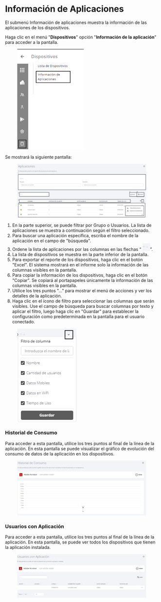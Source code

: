 # Información de Aplicaciones

El submenú Información de aplicaciones muestra la información de las aplicaciones de los dispositivos.

Haga clic en el menú "**Dispositivos**" opción "**Información de la aplicación**" para acceder a la pantalla.

<figure><img src="../../.gitbook/assets/image (2) (1).png" alt=""><figcaption></figcaption></figure>

Se mostrará la siguiente pantalla:

<figure><img src="../../.gitbook/assets/Captura de tela 2024-12-06 145344.png" alt=""><figcaption></figcaption></figure>

1. En la parte superior, se puede filtrar por Grupo o Usuarios. La lista de aplicaciones se muestra a continuación según el filtro seleccionado.
2. Para buscar una aplicación específica, escriba el nombre de la aplicación en el campo de "búsqueda".
3. Ordene la lista de aplicaciones por las columnas en las flechas “ ![](<../../.gitbook/assets/1 (25).png>)”.
4. La lista de dispositivos se muestra en la parte inferior de la pantalla.
5. Para exportar el reporte de los dispositivos, haga clic en el botón "Excel". El sistema mostrará en el informe solo la información de las columnas visibles en la pantalla.
6. Para copiar la información de los dispositivos, haga clic en el botón "Copiar". Se copiará al portapapeles únicamente la información de las columnas visibles en la pantalla.
7. Utilice los tres puntos "..." para mostrar el menú de acciones y ver los detalles de la aplicación.
8. Haga clic en el ícono de filtro para seleccionar las columnas que serán visibles. Use el campo de búsqueda para buscar columnas por texto y aplicar el filtro, luego haga clic en "Guardar" para establecer la configuración como predeterminada en la pantalla para el usuario conectado.

<figure><img src="../../.gitbook/assets/image (284).png" alt=""><figcaption></figcaption></figure>

### **Historial de Consumo** <a href="#e2p6xqo1hbri" id="e2p6xqo1hbri"></a>

Para acceder a esta pantalla, utilice los tres puntos al final de la línea de la aplicación. En esta pantalla se puede visualizar el gráfico de evolución del consumo de datos de la aplicación en los dispositivos.

<figure><img src="../../.gitbook/assets/image (46).png" alt=""><figcaption></figcaption></figure>

### **Usuarios con Aplicación** <a href="#dzvz1gwobjw0" id="dzvz1gwobjw0"></a>

Para acceder a esta pantalla, utilice los tres puntos al final de la línea de la aplicación. En esta pantalla, se puede ver todos los dispositivos que tienen la aplicación instalada.

<figure><img src="../../.gitbook/assets/image (45).png" alt=""><figcaption></figcaption></figure>
